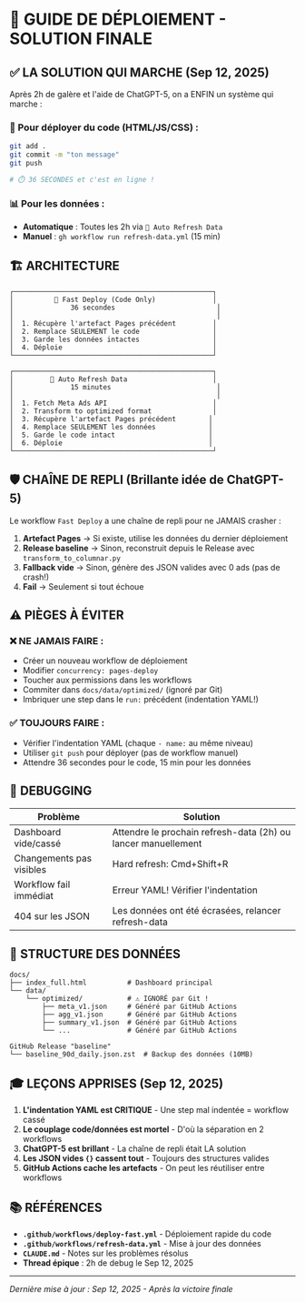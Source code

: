 # 🚀 GUIDE DE DÉPLOIEMENT - SOLUTION FINALE

## ✅ LA SOLUTION QUI MARCHE (Sep 12, 2025)

Après 2h de galère et l'aide de ChatGPT-5, on a ENFIN un système qui marche :

### 🎯 Pour déployer du code (HTML/JS/CSS) :
```bash
git add .
git commit -m "ton message"
git push

# ⏱️ 36 SECONDES et c'est en ligne !
```

### 📊 Pour les données :
- **Automatique** : Toutes les 2h via `🤖 Auto Refresh Data`
- **Manuel** : `gh workflow run refresh-data.yml` (15 min)

## 🏗️ ARCHITECTURE

```
┌─────────────────────────────────────────────────┐
│          🚀 Fast Deploy (Code Only)              │
│              36 secondes                         │
│                                                  │
│  1. Récupère l'artefact Pages précédent         │
│  2. Remplace SEULEMENT le code                  │
│  3. Garde les données intactes                  │
│  4. Déploie                                     │
└─────────────────────────────────────────────────┘

┌─────────────────────────────────────────────────┐
│         🤖 Auto Refresh Data                     │
│              15 minutes                          │
│                                                  │
│  1. Fetch Meta Ads API                          │
│  2. Transform to optimized format               │
│  3. Récupère l'artefact Pages précédent        │
│  4. Remplace SEULEMENT les données             │
│  5. Garde le code intact                       │
│  6. Déploie                                    │
└─────────────────────────────────────────────────┘
```

## 🛡️ CHAÎNE DE REPLI (Brillante idée de ChatGPT-5)

Le workflow `Fast Deploy` a une chaîne de repli pour ne JAMAIS crasher :

1. **Artefact Pages** → Si existe, utilise les données du dernier déploiement
2. **Release baseline** → Sinon, reconstruit depuis le Release avec `transform_to_columnar.py`
3. **Fallback vide** → Sinon, génère des JSON valides avec 0 ads (pas de crash!)
4. **Fail** → Seulement si tout échoue

## ⚠️ PIÈGES À ÉVITER

### ❌ NE JAMAIS FAIRE :
- Créer un nouveau workflow de déploiement
- Modifier `concurrency: pages-deploy` 
- Toucher aux permissions dans les workflows
- Commiter dans `docs/data/optimized/` (ignoré par Git)
- Imbriquer une step dans le `run:` précédent (indentation YAML!)

### ✅ TOUJOURS FAIRE :
- Vérifier l'indentation YAML (chaque `- name:` au même niveau)
- Utiliser `git push` pour déployer (pas de workflow manuel)
- Attendre 36 secondes pour le code, 15 min pour les données

## 🐛 DEBUGGING

| Problème | Solution |
|----------|----------|
| Dashboard vide/cassé | Attendre le prochain refresh-data (2h) ou lancer manuellement |
| Changements pas visibles | Hard refresh: Cmd+Shift+R |
| Workflow fail immédiat | Erreur YAML! Vérifier l'indentation |
| 404 sur les JSON | Les données ont été écrasées, relancer refresh-data |

## 📁 STRUCTURE DES DONNÉES

```
docs/
├── index_full.html          # Dashboard principal
└── data/
    └── optimized/           # ⚠️ IGNORÉ par Git !
        ├── meta_v1.json     # Généré par GitHub Actions
        ├── agg_v1.json      # Généré par GitHub Actions
        ├── summary_v1.json  # Généré par GitHub Actions
        └── ...              # Généré par GitHub Actions

GitHub Release "baseline"
└── baseline_90d_daily.json.zst  # Backup des données (10MB)
```

## 🎓 LEÇONS APPRISES (Sep 12, 2025)

1. **L'indentation YAML est CRITIQUE** - Une step mal indentée = workflow cassé
2. **Le couplage code/données est mortel** - D'où la séparation en 2 workflows
3. **ChatGPT-5 est brillant** - La chaîne de repli était LA solution
4. **Les JSON vides `{}` cassent tout** - Toujours des structures valides
5. **GitHub Actions cache les artefacts** - On peut les réutiliser entre workflows

## 📚 RÉFÉRENCES

- **`.github/workflows/deploy-fast.yml`** - Déploiement rapide du code
- **`.github/workflows/refresh-data.yml`** - Mise à jour des données
- **`CLAUDE.md`** - Notes sur les problèmes résolus
- **Thread épique** : 2h de debug le Sep 12, 2025

---
*Dernière mise à jour : Sep 12, 2025 - Après la victoire finale*